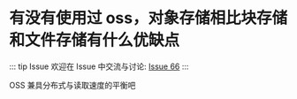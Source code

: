 # 有没有使用过 oss，对象存储相比块存储和文件存储有什么优缺点



::: tip Issue 
 欢迎在 Issue 中交流与讨论: [Issue 66](https://github.com/shfshanyue/Daily-Question/issues/66) 
:::

OSS 兼具分布式与读取速度的平衡吧